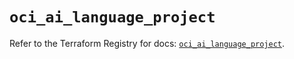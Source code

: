 # `oci_ai_language_project`

Refer to the Terraform Registry for docs: [`oci_ai_language_project`](https://registry.terraform.io/providers/hashicorp/oci/7.19.0/docs/resources/ai_language_project).
